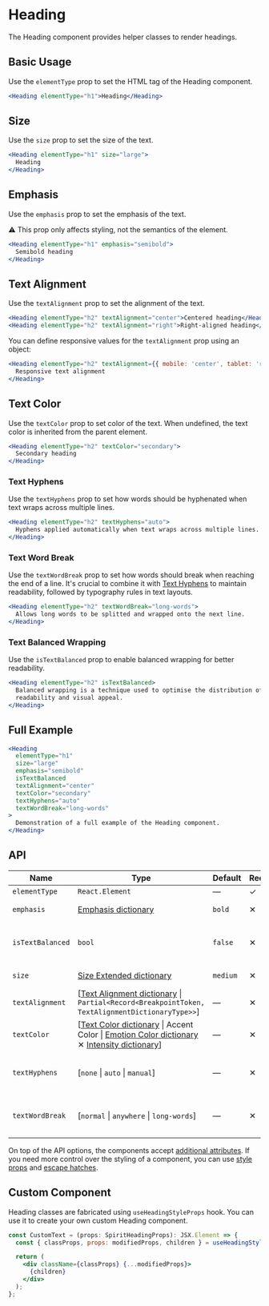 # Heading

The Heading component provides helper classes to render headings.

## Basic Usage

Use the `elementType` prop to set the HTML tag of the Heading component.

```jsx
<Heading elementType="h1">Heading</Heading>
```

## Size

Use the `size` prop to set the size of the text.

```jsx
<Heading elementType="h1" size="large">
  Heading
</Heading>
```

## Emphasis

Use the `emphasis` prop to set the emphasis of the text.

⚠️ This prop only affects styling, not the semantics of the element.

```jsx
<Heading elementType="h1" emphasis="semibold">
  Semibold heading
</Heading>
```

## Text Alignment

Use the `textAlignment` prop to set the alignment of the text.

```jsx
<Heading elementType="h2" textAlignment="center">Centered heading</Heading>
<Heading elementType="h2" textAlignment="right">Right-aligned heading</Heading>
```

You can define responsive values for the `textAlignment` prop using an object:

```jsx
<Heading elementType="h2" textAlignment={{ mobile: 'center', tablet: 'right', desktop: 'left' }}>
  Responsive text alignment
</Heading>
```

## Text Color

Use the `textColor` prop to set color of the text. When undefined, the text color
is inherited from the parent element.

```jsx
<Heading elementType="h2" textColor="secondary">
  Secondary heading
</Heading>
```

### Text Hyphens

Use the `textHyphens` prop to set how words should be hyphenated when text wraps across multiple lines.

```jsx
<Heading elementType="h2" textHyphens="auto">
  Hyphens applied automatically when text wraps across multiple lines.
</Heading>
```

### Text Word Break

Use the `textWordBreak` prop to set how words should break when reaching the end of a line.
It's crucial to combine it with [Text Hyphens](#text-hyphens) to maintain readability, followed by typography rules in text layouts.

```jsx
<Heading elementType="h2" textWordBreak="long-words">
  Allows long words to be splitted and wrapped onto the next line.
</Heading>
```

### Text Balanced Wrapping

Use the `isTextBalanced` prop to enable balanced wrapping for better readability.

```jsx
<Heading elementType="h2" isTextBalanced>
  Balanced wrapping is a technique used to optimise the distribution of text across multiple lines, enhancing
  readability and visual appeal.
</Heading>
```

## Full Example

```jsx
<Heading
  elementType="h1"
  size="large"
  emphasis="semibold"
  isTextBalanced
  textAlignment="center"
  textColor="secondary"
  textHyphens="auto"
  textWordBreak="long-words"
>
  Demonstration of a full example of the Heading component.
</Heading>
```

## API

| Name             | Type                                                                                                                                                        | Default  | Required | Description                             |
| ---------------- | ----------------------------------------------------------------------------------------------------------------------------------------------------------- | -------- | -------- | --------------------------------------- |
| `elementType`    | `React.Element`                                                                                                                                             | —        | ✓        | HTML tag                                |
| `emphasis`       | [Emphasis dictionary][dictionary-emphasis]                                                                                                                  | `bold`   | ✕        | Emphasis of the text                    |
| `isTextBalanced` | `bool`                                                                                                                                                      | `false`  | ✕        | If true, the text has balanced wrapping |
| `size`           | [Size Extended dictionary][dictionary-size]                                                                                                                 | `medium` | ✕        | Size of the text                        |
| `textAlignment`  | \[[Text Alignment dictionary][dictionary-alignment] \| `Partial<Record<BreakpointToken, TextAlignmentDictionaryType>>`]                                     | —        | ✕        | Text alignment                          |
| `textColor`      | \[[Text Color dictionary][dictionary-color] \| Accent Color \| [Emotion Color dictionary][dictionary-color] ✕ [Intensity dictionary][dictionary-intensity]] | —        | ✕        | Color of the text                       |
| `textHyphens`    | \[`none` \| `auto` \| `manual`]                                                                                                                             | —        | ✕        | Hyphens strategy applied to the text    |
| `textWordBreak`  | \[`normal` \| `anywhere` \| `long-words`]                                                                                                                   | —        | ✕        | Word break strategy applied to the text |

On top of the API options, the components accept [additional attributes][readme-additional-attributes].
If you need more control over the styling of a component, you can use [style props][readme-style-props]
and [escape hatches][readme-escape-hatches].

## Custom Component

Heading classes are fabricated using `useHeadingStyleProps` hook. You can use it to create your own custom Heading component.

```jsx
const CustomText = (props: SpiritHeadingProps): JSX.Element => {
  const { classProps, props: modifiedProps, children } = useHeadingStyleProps(props);

  return (
    <div className={classProps} {...modifiedProps}>
      {children}
    </div>
  );
};
```

[dictionary-alignment]: https://github.com/lmc-eu/spirit-design-system/tree/main/docs/DICTIONARIES.md#alignment
[dictionary-color]: https://github.com/lmc-eu/spirit-design-system/tree/main/docs/DICTIONARIES.md#color
[dictionary-emphasis]: https://github.com/lmc-eu/spirit-design-system/tree/main/docs/DICTIONARIES.md#emphasis
[dictionary-intensity]: https://github.com/lmc-eu/spirit-design-system/tree/main/docs/DICTIONARIES.md#intensity
[dictionary-size]: https://github.com/lmc-eu/spirit-design-system/tree/main/docs/DICTIONARIES.md#size
[readme-additional-attributes]: https://github.com/lmc-eu/spirit-design-system/blob/main/packages/web-react/README.md#additional-attributes
[readme-escape-hatches]: https://github.com/lmc-eu/spirit-design-system/blob/main/packages/web-react/README.md#escape-hatches
[readme-style-props]: https://github.com/lmc-eu/spirit-design-system/blob/main/packages/web-react/README.md#style-props
